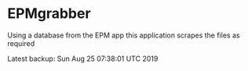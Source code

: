 # EPMgrabber
Using a database from the EPM app this application scrapes the files as required


Latest backup: Sun Aug 25 07:38:01 UTC 2019
